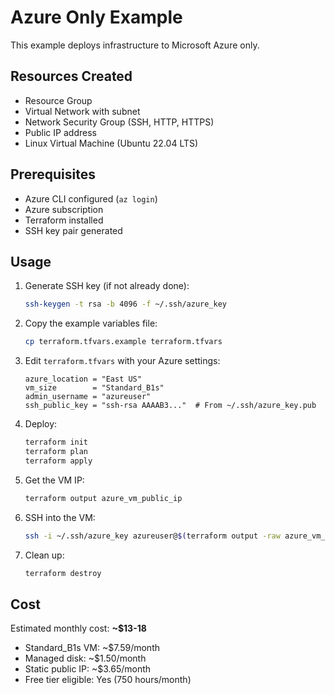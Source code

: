 # Azure Only Example

This example deploys infrastructure to Microsoft Azure only.

## Resources Created

- Resource Group
- Virtual Network with subnet
- Network Security Group (SSH, HTTP, HTTPS)
- Public IP address
- Linux Virtual Machine (Ubuntu 22.04 LTS)

## Prerequisites

- Azure CLI configured (`az login`)
- Azure subscription
- Terraform installed
- SSH key pair generated

## Usage

1. Generate SSH key (if not already done):
   ```bash
   ssh-keygen -t rsa -b 4096 -f ~/.ssh/azure_key
   ```

2. Copy the example variables file:
   ```bash
   cp terraform.tfvars.example terraform.tfvars
   ```

3. Edit `terraform.tfvars` with your Azure settings:
   ```hcl
   azure_location = "East US"
   vm_size        = "Standard_B1s"
   admin_username = "azureuser"
   ssh_public_key = "ssh-rsa AAAAB3..."  # From ~/.ssh/azure_key.pub
   ```

4. Deploy:
   ```bash
   terraform init
   terraform plan
   terraform apply
   ```

5. Get the VM IP:
   ```bash
   terraform output azure_vm_public_ip
   ```

6. SSH into the VM:
   ```bash
   ssh -i ~/.ssh/azure_key azureuser@$(terraform output -raw azure_vm_public_ip)
   ```

7. Clean up:
   ```bash
   terraform destroy
   ```

## Cost

Estimated monthly cost: **~$13-18**
- Standard_B1s VM: ~$7.59/month
- Managed disk: ~$1.50/month
- Static public IP: ~$3.65/month
- Free tier eligible: Yes (750 hours/month)
